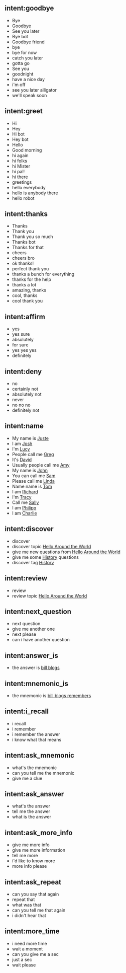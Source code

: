 <!--- Training examples for intent 'bye'--> 

## intent:goodbye 
- Bye
- Goodbye
- See you later
- Bye bot
- Goodbye friend
- bye
- bye for now
- catch you later
- gotta go
- See you
- goodnight
- have a nice day
- i'm off
- see you later alligator
- we'll speak soon

## intent:greet
- Hi
- Hey
- Hi bot
- Hey bot
- Hello
- Good morning
- hi again
- hi folks
- hi Mister
- hi pal!
- hi there
- greetings
- hello everybody
- hello is anybody there
- hello robot

## intent:thanks
- Thanks
- Thank you
- Thank you so much
- Thanks bot
- Thanks for that
- cheers
- cheers bro
- ok thanks!
- perfect thank you
- thanks a bunch for everything
- thanks for the help
- thanks a lot
- amazing, thanks
- cool, thanks
- cool thank you

## intent:affirm
- yes
- yes sure
- absolutely
- for sure
- yes yes yes
- definitely

## intent:deny
- no
- certainly not
- absolutely not
- never
- no no no
- definitely not


## intent:name
- My name is [Juste](name)  <!--- Square brackets contain the value of entity while the text in parentheses is a a label of the entity --> 
- I am [Josh](name)
- I'm [Lucy](name)
- People call me [Greg](name)
- It's [David](name)
- Usually people call me [Amy](name)
- My name is [John](name)
- You can call me [Sam](name)
- Please call me [Linda](name)
- Name name is [Tom](name)
- I am [Richard](name)
- I'm [Tracy](name)
- Call me [Sally](name)
- I am [Philipp](name)
- I am [Charlie](name)

## intent:discover
- discover
- discover topic [Hello Around the World](topic)
- give me new questions from [Hello Around the World](topic)
- give me some [History](tag) questions
- discover tag [History](tag)

## intent:review
- review
- review topic  [Hello Around the World](topic)

## intent:next_question
- next question
- give me another one
- next please
- can i have another question

## intent:answer_is
- the answer is [bill blogs](answer)

## intent:mnemonic_is
- the mnemonic is [bill blogs remembers](mnemonic)

## intent:i_recall
- i recall
- i remember
- i remember the answer
- i know what that means

## intent:ask_mnemonic
- what's the mnemonic
- can you tell me the mnemonic
- give me a clue


## intent:ask_answer
- what's the answer
- tell me the answer
- what is the answer

## intent:ask_more_info
- give me more info
- give me more information
- tell me more
- i'd like to know more
- more info please


## intent:ask_repeat
- can you say that again
- repeat that
- what was that
- can you tell me that again
- i didn't hear that

## intent:more_time
- i need more time
- wait a moment
- can you give me a sec
- just a sec
- wait please


